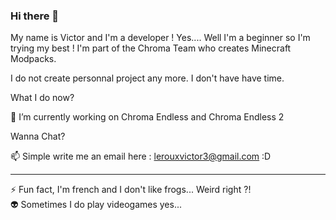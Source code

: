 ### Hi there 👋

My name is Victor and I'm a developer ! Yes.... Well I'm a beginner so I'm trying my best ! 
I'm part of the Chroma Team who creates Minecraft Modpacks.

I do not create personnal project any more. I don't have have time.

What I do now?

🔭 I’m currently working on Chroma Endless and Chroma Endless 2                                                       

Wanna Chat?

📫 Simple write me an email here : lerouxvictor3@gmail.com :D


----------------------------------------------------------------------------------------------------------------------------------------------------------------

⚡ Fun fact, I'm french and I don't like frogs... Weird right ?!                                                             
👽 Sometimes I do play videogames yes... 

<!--
**Victor-Noli/Victor-Noli** is a ✨ _special_ ✨ repository because its `README.md` (this file) appears on your GitHub profile.

Here are some ideas to get you started:

- 🔭 I’m currently working on ...
- 🌱 I’m currently learning ...
- 👯 I’m looking to collaborate on ...
- 🤔 I’m looking for help with ...
- 💬 Ask me about ...
- 📫 How to reach me: ...
- 😄 Pronouns: ...
- ⚡ Fun fact: ...
-->
